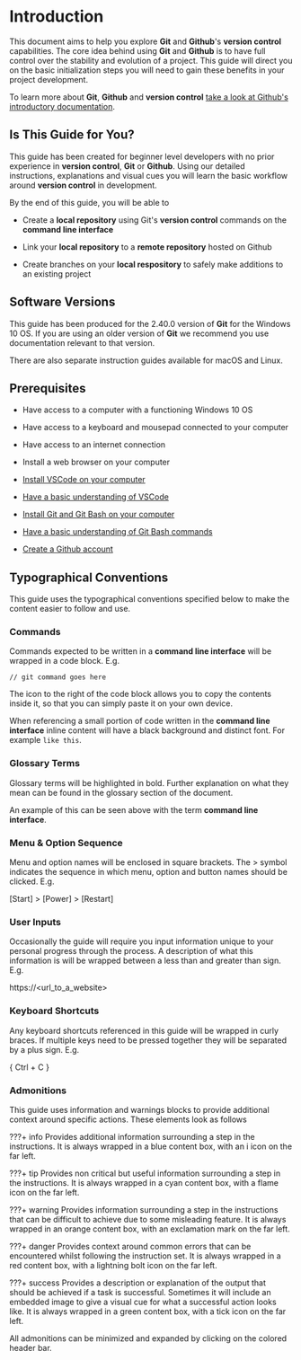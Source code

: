# Introduction

This document aims to help you explore **Git** and **Github**'s **version control** capabilities. The core idea behind using **Git** and **Github** is to have full control over the stability and evolution of a project. This guide will direct you on the basic initialization steps you will need to gain these benefits in your project development.

To learn more about **Git**, **Github** and **version control** [take a look at Github's introductory documentation](https://docs.github.com/en/get-started/using-git/about-git).

## Is This Guide for You?

This guide has been created for beginner level developers with no prior experience in **version control**, **Git** or **Github**. Using our detailed instructions, explanations and visual cues you will learn the basic workflow around **version control** in development.

By the end of this guide, you will be able to

* Create a **local repository** using Git's **version control** commands on the **command line interface**

* Link your **local repository** to a **remote repository** hosted on Github

* Create branches on your **local respository** to safely make additions to an existing project

## Software Versions

This guide has been produced for the 2.40.0 version of **Git** for the Windows 10 OS. If you are using an older version of **Git** we recommend you use documentation relevant to that version.

There are also separate instruction guides available for macOS and Linux.

## Prerequisites

* Have access to a computer with a functioning Windows 10 OS

* Have access to a keyboard and mousepad connected to your computer

* Have access to an internet connection

* Install a web browser on your computer

* [Install VSCode on your computer](https://code.visualstudio.com/docs/setup/windows)

* [Have a basic understanding of VSCode](https://code.visualstudio.com/docs/introvideos/basics)

* [Install Git and Git Bash on your computer](https://git-scm.com/book/en/v2/Getting-Started-Installing-Git)

* [Have a basic understanding of Git Bash commands](https://mally.stanford.edu/~sr/computing/basic-unix.html)

* [Create a Github account](https://docs.github.com/en/get-started/signing-up-for-github/signing-up-for-a-new-github-account)

## Typographical Conventions

This guide uses the typographical conventions specified below to make the content easier to follow and use.

### Commands

Commands expected to be written in a **command line interface** will be wrapped in a code block. E.g.

```git
// git command goes here
```

The icon to the right of the code block allows you to copy the contents inside it, so that you can simply paste it on your own device.

When referencing a small portion of code written in the **command line interface** inline content will have a black background and distinct font. For example `like this`.

### Glossary Terms

Glossary terms will be highlighted in bold. Further explanation on what they mean can be found in the glossary section of the document.

An example of this can be seen above with the term **command line interface**.

### Menu & Option Sequence

Menu and option names will be enclosed in square brackets. The > symbol indicates the sequence in which menu, option and button names should be clicked. E.g.

[Start] > [Power] > [Restart]

### User Inputs

Occasionally the guide will require you input information unique to your personal progress through the process. A description of what this information is will be wrapped between a less than and greater than sign. E.g.

https://&lt;url_to_a_website&gt;

### Keyboard Shortcuts

Any keyboard shortcuts referenced in this guide will be wrapped in curly braces. If multiple keys need to be pressed together they will be separated by a plus sign. E.g.

{ Ctrl + C }

### Admonitions

This guide uses information and warnings blocks to provide additional context around specific actions. These elements look as follows

???+ info
    Provides additional information surrounding a step in the instructions. It is always wrapped in a blue content box, with an i icon on the far left.

???+ tip
    Provides non critical but useful information surrounding a step in the instructions. It is always wrapped in a cyan content box, with a flame icon on the far left.

???+ warning
    Provides information surrounding a step in the instructions that can be difficult to achieve due to some misleading feature. It is always wrapped in an orange content box, with an exclamation mark on the far left.

???+ danger
    Provides context around common errors that can be encountered whilst following the instruction set. It is always wrapped in a red content box, with a lightning bolt icon on the far left.

???+ success
    Provides a description or explanation of the output that should be achieved if a task is successful. Sometimes it will include an embedded image to give a visual cue for what a successful action looks like. It is always wrapped in a green content box, with a tick icon on the far left.

All admonitions can be minimized and expanded by clicking on the colored header bar.
